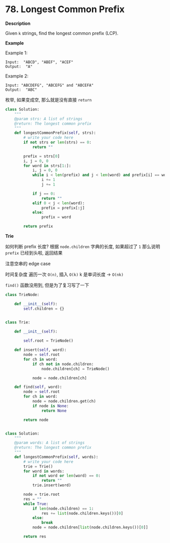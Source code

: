 # 78. Longest Common Prefix

**Description**

Given `k` strings, find the longest common prefix (LCP).

**Example**

Example 1:

```
Input:  "ABCD", "ABEF", "ACEF"
Output:  "A"
```

Example 2:

```
Input: "ABCDEFG", "ABCEFG" and "ABCEFA"
Output:  "ABC"
```

枚举, 如果变成空, 那么就是没有直接 `return`

```python
class Solution:
    """
    @param strs: A list of strings
    @return: The longest common prefix
    """
    def longestCommonPrefix(self, strs):
        # write your code here
        if not strs or len(strs) == 0:
            return ""

        prefix = strs[0]
        i, j = 0, 0
        for word in strs[1:]:
            i, j = 0, 0
            while i < len(prefix) and j < len(word) and prefix[i] == word[j]:
                i += 1
                j += 1

            if j == 0:
                return ""
            elif 0 < j < len(word):
                prefix = prefix[:j]
            else:
                prefix = word

        return prefix
```

**Trie**

如何判断 prefix 长度? 根据 `node.children` 字典的长度, 如果超过了 `1` 那么说明 `prefix` 已经到头啦, 返回结果

注意空串的 edge case

时间复杂度 遍历一次 `O(n)`, 插入 `O(k)` k 是单词长度 -> `O(nk)`

`find()` 函数没用到, 但是为了复习写了一下

```python
class TrieNode:

    def __init__(self):
        self.children = {}


class Trie:

    def __init__(self):
        
        self.root = TrieNode()

    def insert(self, word):
        node = self.root
        for ch in word:
            if ch not in node.children:
                node.children[ch] = TrieNode()

            node = node.children[ch]

    def find(self, word):
        node = self.root
        for ch in word:
            node = node.children.get(ch)
            if node is None:
                return None

        return node


class Solution:
    """
    @param words: A list of strings
    @return: The longest common prefix
    """
    def longestCommonPrefix(self, words):
        # write your code here
        trie = Trie()
        for word in words:
            if not word or len(word) == 0:
                return ""
            trie.insert(word)

        node = trie.root
        res = ""
        while True:
            if len(node.children) == 1:
                res += list(node.children.keys())[0]
            else:
                break
            node = node.children[list(node.children.keys())[0]]

        return res
```